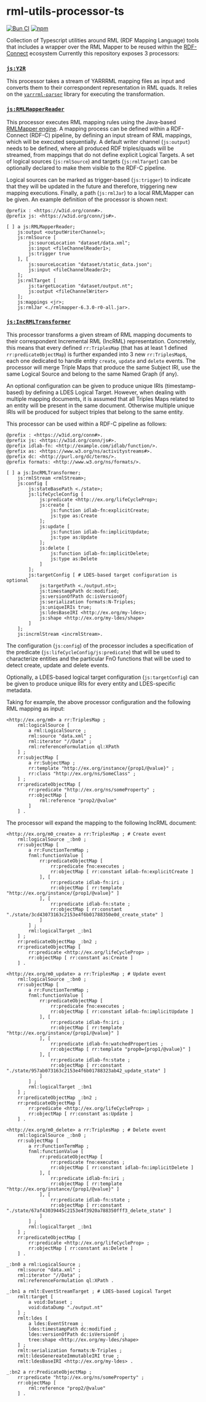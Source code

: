 # rml-utils-processor-ts

[![Bun CI](https://github.com/rdf-connect/rml-utils-processor-ts/actions/workflows/build-test.yml/badge.svg)](https://github.com/rdf-connect/rml-utils-processor-ts/actions/workflows/build-test.yml) [![npm](https://img.shields.io/npm/v/@rdfc/rml-utils-processor-ts.svg?style=popout)](https://npmjs.com/package/@rdfc/rml-utils-processor-ts)

Collection of Typescript utilities around RML (RDF Mapping Language) tools that includes a wrapper over the RML Mapper to be reused within the [RDF-Connect](https://rdf-connect.github.io/rdfc.github.io/) ecosystem  Currently this repository exposes 3 processors:

### [`js:Y2R`](https://github.com/rdf-connect/rml-utils-processor-ts/blob/main/processors.ttl#L9)

This processor takes a stream of YARRRML mapping files as input and converts them to their correspondent representation in RML quads. It relies on the [`yarrrml-parser`](https://github.com/RMLio/yarrrml-parser) library for executing the transformation.

### [`js:RMLMapperReader`](https://github.com/rdf-connect/rml-utils-processor-ts/blob/main/processors.ttl#L44)

This processor executes RML mapping rules using the Java-based [RMLMapper engine](https://github.com/RMLio/rmlmapper-java). A mapping process can be defined within a RDF-Connect (RDF-C) pipeline, by defining an input stream of RML mappings, which will be executed sequentially. A default writer channel (`js:output`) needs to be defined, where all produced RDF triples/quads will be streamed, from mappings that do not define explicit Logical Targets. A set of logical sources (`js:rmlSource`) and targets (`js:rmlTarget`) can be optionally declared to make them visible to the RDF-C pipeline.

Logical sources can be marked as trigger-based (`js:trigger`) to indicate that they will be updated in the future and therefore, triggering new mapping executions. Finally, a path (`js:rmlJar`) to a local RMLMapper can be given. An example definition of the processor is shown next:

```turtle
@prefix : <https://w3id.org/conn#>.
@prefix js: <https://w3id.org/conn/js#>.

[ ] a js:RMLMapperReader; 
    js:output <outputWriterChannel>;
    js:rmlSource [
        js:sourceLocation "dataset/data.xml";
        js:input <fileChannelReader1>;
        js:trigger true
    ], [
        js:sourceLocation "dataset/static_data.json";
        js:input <fileChannelReader2>;
    ];
    js:rmlTarget [
        js:targetLocation "dataset/output.nt";
        js:output <fileChannelWriter>
    ];
    js:mappings <jr>;
    js:rmlJar <./rmlmapper-6.3.0-r0-all.jar>.
```

### [`js:IncRMLTransformer`](https://github.com/rdf-connect/rml-utils-processor-ts/blob/main/processors.ttl#L142)

This processor transforms a given stream of RML mapping documents to their correspondent Incremental RML (IncRML) representation. Concretely, this means that every defined `rr:TriplesMap` (that has at least 1 defined `rr:predicateObjectMap`) is further expanded into 3 new `rr:TriplesMap`s, each one dedicated to handle entity `create`, `update` and `delete` events. The processor will merge Triple Maps that produce the same Subject IRI, use the same Logical Source and belong to the same Named Graph (if any).

An optional configuration can be given to produce unique IRIs (timestamp-based) by defining a LDES Logical Target. However, when dealing with multiple mapping documents, it is assumed that all Triples Maps related to an entity will be present in the same document. Otherwise multiple unique IRIs will be produced for subject triples that belong to the same entity.

This processor can be used within a RDF-C pipeline as follows:

```turtle
@prefix : <https://w3id.org/conn#>.
@prefix js: <https://w3id.org/conn/js#>.
@prefix idlab-fn: <http://example.com/idlab/function/>.
@prefix as: <https://www.w3.org/ns/activitystreams#>.
@prefix dc: <http://purl.org/dc/terms/>.
@prefix formats: <http://www.w3.org/ns/formats/>.

[ ] a js:IncRMLTransformer; 
    js:rmlStream <rmlStream>;
    js:config [
        js:stateBasePath <./state>;
        js:lifeCycleConfig [
            js:predicate <http://ex.org/lifeCycleProp>;
            js:create [
                js:function idlab-fn:explicitCreate;
                js:type as:Create
            ];
            js:update [
                js:function idlab-fn:implicitUpdate;
                js:type as:Update
            ];
            js:delete [
                js:function idlab-fn:implicitDelete;
                js:type as:Delete
            ]
        ];
        js:targetConfig [ # LDES-based target configuration is optional
            js:targetPath <./output.nt>;
            js:timestampPath dc:modified;
            js:versionOfPath dc:isVersionOf;
            js:serialization formats:N-Triples;
            js:uniqueIRIs true;
            js:ldesBaseIRI <http://ex.org/my-ldes>;
            js:shape <http://ex.org/my-ldes/shape>
        ]
    ];
    js:incrmlStream <incrmlStream>.
```

The configuration (`js:config`) of the processor includes a specification of the predicate (`js:lifeCycleConfig/js:predicate`) that will be used to characterize entities and the particular FnO functions that will be used to detect create, update and delete events.

Optionally, a LDES-based logical target configuration (`js:targetConfig`) can be given to produce unique IRIs for every entity and LDES-specific metadata.

Taking for example, the above processor configuration and the following RML mapping as input:

```turtle
<http://ex.org/m0> a rr:TriplesMap ;
    rml:logicalSource [
        a rml:LogicalSource ;
        rml:source "data.xml" ;
        rml:iterator "//Data" ;
        rml:referenceFormulation ql:XPath
    ] ;
    rr:subjectMap [
        a rr:SubjectMap ;
        rr:template "http://ex.org/instance/{prop1/@value}" ;
        rr:class "http://ex.org/ns/SomeClass" ;
    ] ;
    rr:predicateObjectMap [
        rr:predicate "http://ex.org/ns/someProperty" ;
        rr:objectMap [
            rml:reference "prop2/@value"
        ]
    ] .
```

The processor will expand the mapping to the following IncRML document:

```turtle
<http://ex.org/m0_create> a rr:TriplesMap ; # Create event
    rml:logicalSource _:bn0 ;
    rr:subjectMap [
        a rr:FunctionTermMap ;
        fnml:functionValue [
            rr:predicateObjectMap [
                rr:predicate fno:executes ;
                rr:objectMap [ rr:constant idlab-fn:explicitCreate ]
            ], [
                rr:predicate idlab-fn:iri ;
                rr:objectMap [ rr:template "http://ex.org/instance/{prop1/@value}" ]
            ], [
                rr:predicate idlab-fn:state ;
                rr:objectMap [ rr:constant "./state/3cd43073163c2153e4f6b01788350e0d_create_state" ]
            ]
        ] ;
        rml:logicalTarget _:bn1
    ] ;
    rr:predicateObjectMap _:bn2 ;
    rr:predicateObjectMap [
        rr:predicate <http://ex.org/lifeCycleProp> ;
        rr:objectMap [ rr:constant as:Create ]
    ] .

<http://ex.org/m0_update> a rr:TriplesMap ; # Update event
    rml:logicalSource _:bn0 ;
    rr:subjectMap [
        a rr:FunctionTermMap ;
        fnml:functionValue [
            rr:predicateObjectMap [
                rr:predicate fno:executes ;
                rr:objectMap [ rr:constant idlab-fn:implicitUpdate ]
            ], [
                rr:predicate idlab-fn:iri ;
                rr:objectMap [ rr:template "http://ex.org/instance/{prop1/@value}" ]
            ], [
                rr:predicate idlab-fn:watchedProperties ;
                rr:objectMap [ rr:template "prop0={prop1/@value}" ]
            ], [
                rr:predicate idlab-fn:state ;
                rr:objectMap [ rr:constant "./state/957ab073163c2153e4f6b01788323ab42_update_state" ]
            ]
        ] ;
        rml:logicalTarget _:bn1
    ] ;
    rr:predicateObjectMap _:bn2 ;
    rr:predicateObjectMap [
        rr:predicate <http://ex.org/lifeCycleProp> ;
        rr:objectMap [ rr:constant as:Update ]
    ] .

<http://ex.org/m0_delete> a rr:TriplesMap ; # Delete event
    rml:logicalSource _:bn0 ;
    rr:subjectMap [
        a rr:FunctionTermMap ;
        fnml:functionValue [
            rr:predicateObjectMap [
                rr:predicate fno:executes ;
                rr:objectMap [ rr:constant idlab-fn:implicitDelete ]
            ], [
                rr:predicate idlab-fn:iri ;
                rr:objectMap [ rr:template "http://ex.org/instance/{prop1/@value}" ]
            ], [
                rr:predicate idlab-fn:state ;
                rr:objectMap [ rr:constant "./state/67af43039445c2153e4f3920a788350fff3_delete_state" ]
            ]
        ] ;
        rml:logicalTarget _:bn1
    ] ;
    rr:predicateObjectMap [
        rr:predicate <http://ex.org/lifeCycleProp> ;
        rr:objectMap [ rr:constant as:Delete ]
    ] .

_:bn0 a rml:LogicalSource ;
    rml:source "data.xml" ;
    rml:iterator "//Data" ;
    rml:referenceFormulation ql:XPath .

_:bn1 a rmlt:EventStreamTarget ; # LDES-based Logical Target
    rmlt:target [
        a void:Dataset ;
        void:dataDump "./output.nt"
    ] ;
    rmlt:ldes [
        a ldes:EventStream ;
        ldes:timestampPath dc:modified ;
        ldes:versionOfPath dc:isVersionOf ;
        tree:shape <http://ex.org/my-ldes/shape>
    ] ;
    rmlt:serialization formats:N-Triples ;
    rmlt:ldesGenereateImmutableIRI true ;
    rmlt:ldesBaseIRI <http://ex.org/my-ldes> .

_:bn2 a rr:PredicateObjectMap ;
    rr:predicate "http://ex.org/ns/someProperty" ;
    rr:objectMap [
        rml:reference "prop2/@value"
    ] .
```
